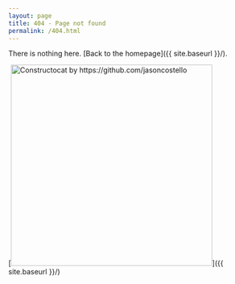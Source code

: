 ```yaml
---
layout: page
title: 404 - Page not found
permalink: /404.html
---
```


There is nothing here. [Back to the homepage]({{ site.baseurl }}/).

[<img src="{{ site.baseurl }}/images/404.jpg" alt="Constructocat by https://github.com/jasoncostello" style="width: 400px;"/>]({{ site.baseurl }}/)
